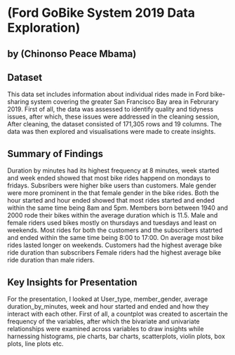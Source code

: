 # (Ford GoBike System 2019 Data Exploration)
## by (Chinonso Peace Mbama)


## Dataset

This data set includes information about individual rides made in Ford bike-sharing system covering the greater San Francisco Bay area in Februrary 2019. First of all, the data was assessed to identify quality and tidyness issues, after which, these issues were addressed in the cleaning session, After cleaning, the dataset consisted of 171,305 rows and 19 columns. The data was then explored and visualisations were made to create insights.  

## Summary of Findings

Duration by minutes had its highest frequency at 8 minutes, week started and week ended showed that most bike rides happend on mondays to fridays. Subsribers were higher bike users than customers. Male gender were more prominent in the that female gender in the bike rides. Both the hour started and hour ended showed that most rides started and ended within the same time being 8am and 5pm. Members born between 1940 and 2000 rode their bikes within the average duration which is 11.5. Male and female riders used bikes mostly on thursdays and tuesdays and least on weekends. Most rides for both the customers and the subscribers statrted and ended within the same time being 8:00 to 17:00. On average most bike rides lasted longer on weekends. Customers had the highest average bike ride duration than subscribers Female riders had the highest average bike ride duration than male riders.

## Key Insights for Presentation

For the presentation, I looked at User_type, member_gender, average duration_by_minutes, week and hour started and ended and how they interact with each other. First of all, a countplot was created to ascertain the frequency of the variables, after which the bivariate and univariate relationships were examined across variables to draw insights while harnessing histograms, pie charts, bar charts, scatterplots, violin plots, box plots, line plots etc.